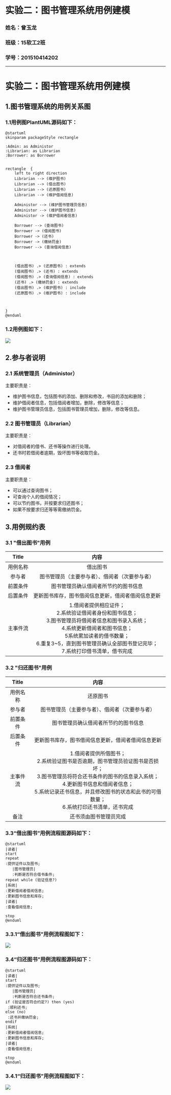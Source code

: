 # 实验二：图书管理系统用例建模
### 姓名：曾玉龙
### 班级：15软工2班
### 学号：201510414202


- - -
# 实验二：图书管理系统用例建模
## 1.图书管理系统的用例关系图
### 1.1用例图PlantUML源码如下：
    @startuml
    skinparam packageStyle rectangle

    :Admin: as Administor
    :Librarian: as Librarian
    :Borrower: as Borrower


    rectangle  {
    	left to right direction
    	Librarian --> (维护图书)
    	Librarian --> (借出图书)
    	Librarian --> (还原图书)
    	Librarian --> (维护借阅信息)

    	Administor --> (维护图书管理员信息)
        Administor --> (维护图书信息)
        Administor -> (维护借阅者信息)

    	Borrower --> (查询图书)
        Borrower -> (借阅图书)
        Borrower -> (还书)
        Borrower -> (缴纳罚金)
    	Borrower --> (查询借阅信息)



    	(借出图书) .> (还原图书) : extends
        (借阅图书) .> (还书) : extends
        (借阅图书) .> (查询借阅信息) : extends
        (还书) .> (缴纳罚金) : extends
    	(借出图书) .> (维护图书) : include
    	(还原图书) .> (维护图书) : include



    }
    @enduml
### 1.2用例图如下：
![](p1.png)

## 2.参与者说明
### 2.1 系统管理员（Administor）
主要职责是：
- 维护图书信息，包括图书的添加、删除和修改，书目的添加和删除；
- 维护借阅者信息，包括借阅者增加，删除，修改等信息；
- 维护图书管理员信息，包括图书管理员增加，删除，修改等信息。
### 2.2 图书管理员（Librarian）
主要职责是：
- 对借阅者的借书、还书等操作进行处理。
- 还书时若借阅者逾期，毁坏图书等收取罚金。
### 2.3 借阅者
主要职责是：
- 可以通过查询图书；
- 可查询个人的借阅情况；
- 可以节约图书，并按要求归还图书；
- 如果不按要求归还等等需缴纳罚金。
## 3.用例规约表
### 3.1 "借出图书"用例
|Title | 内容 |
|:------:|:------:|
|用例名称|借出图书|
|参与者|图书管理员（主要参与者）、借阅者（次要参与者）|
|前置条件|图书管理员确认借阅者所节约的图书信息|
|后置条件|更新图书库存，图书借阅信息更新，借阅者借阅信息更新|
|主事件流|1.借阅者提供相应证件；<br>2.系统验证借阅者身份和图书信息；<br>3.图书管理员将借阅者信息和图书录入系统；<br>4.系统更新借阅者和图书信息；<br>5系统累加读者的借书数量；<br>6.重复3~5，直到图书管理员确认全部图书登记完毕；<br>7.系统打印借书清单，借书完成|

### 3.2 "归还图书"用例
 |Title | 内容 |
 |:------:|:------:|
 |用例名称|还原图书|
 |参与者|图书管理员（主要参与者）、借阅者（次要参与者）|
 |前置条件|图书管理员确认借阅者所节约的图书信息|
 |后置条件|更新图书库存，图书借阅信息更新，借阅者借阅信息更新|
 |主事件流|1.借阅者提供所借图书；<br>2.系统验证图书是否逾期，图书管理员验证图书是否损坏；<br>3.图书管理员将符合还书条件的图书的信息录入系统；<br>4.更新图书信息和借阅者信息；<br>5.系统记录还书信息，并且修改图书的状态和此书的可借数量；<br>6.系统打印还书清单，还书完成|
 |备注|还书须由图书管理员完成|

### 3.3“借出图书”用例流程图源码如下：
 ```
@startuml
|读者|
start
repeat
:提供证件以及图书;
	|图书管理员|
	:判断是否符合借书条件;
repeat while (验证信息?)
|系统|
:更新借阅者借阅信息;
:更新图书信息和库存;
|读者|
:查看借阅信息;

stop
@enduml
 ```
### 3.3.1“借出图书”用例流程图如下：
![](p2.png)

### 3.4“归还图书”用例流程图源码如下：
 ```
@startuml
|读者|
start
:提供证件以及图书;
	|图书管理员|
	:判断是否符合还书条件;
if (验证是否符合约定?) then (yes)
  :顺利还书;
else (no)
  :还书并缴纳罚金;
endif
|系统|
:更新借阅者借阅信息;
:更新图书信息和库存;
|读者|
:查看借阅信息;

stop
@enduml
 ```
### 3.4.1“归还图书”用例流程图如下：
![](p3.png)